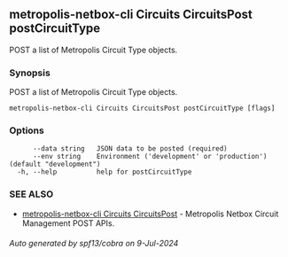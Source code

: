 ## metropolis-netbox-cli Circuits CircuitsPost postCircuitType

POST a list of Metropolis Circuit Type objects.

### Synopsis

POST a list of Metropolis Circuit Type objects.

```
metropolis-netbox-cli Circuits CircuitsPost postCircuitType [flags]
```

### Options

```
      --data string   JSON data to be posted (required)
      --env string    Environment ('development' or 'production') (default "development")
  -h, --help          help for postCircuitType
```

### SEE ALSO

* [metropolis-netbox-cli Circuits CircuitsPost]()	 - Metropolis Netbox Circuit Management POST APIs.

###### Auto generated by spf13/cobra on 9-Jul-2024
